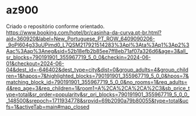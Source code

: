 # az900
Criado o repositório conforme orientado.
https://www.booking.com/hotel/br/casinha-da-curva.pt-br.html?aid=360920&label=New_Portuguese_PT_ROW_6409090206-_9oPl604g33uUPimd0_L7QSM217921514283%3Apl%3Ata%3Ap1%3Ap2%3Aac%3Aap%3Aneg&sid=52b18efb2b85ee7ff8eb71af07a326d6&age=3&all_sr_blocks=790191901_355967719_5_0_0&checkin=2024-06-01&checkout=2024-06-04&dest_id=-646402&dest_type=city&dist=0&group_adults=4&group_children=1&hapos=7&highlighted_blocks=790191901_355967719_5_0_0&hpos=7&matching_block_id=790191901_355967719_5_0_0&no_rooms=1&req_adults=4&req_age=3&req_children=1&room1=A%2CA%2CA%2CA%2C3&sb_price_type=total&sr_order=popularity&sr_pri_blocks=790191901_355967719_5_0_0__148500&srepoch=1711934778&srpvid=69b2090a79b80055&type=total&ucfs=1&activeTab=main#map_closed
